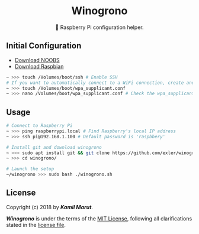 <h1 align="center">Winogrono</h1>

<p align="center">🍇 Raspberry Pi configuration helper.</p>

## Initial Configuration

* [Download NOOBS](https://www.raspberrypi.org/downloads/noobs/)
* [Download Raspbian](https://www.raspberrypi.org/downloads/raspbian/)

```bash
~ >>> touch /Volumes/boot/ssh # Enable SSH
# If you want to automatically connect to a WiFi connection, create and edit the file below
~ >>> touch /Volumes/boot/wpa_supplicant.conf
~ >>> nano /Volumes/boot/wpa_supplicant.conf # Check the wpa_supplicant.example.conf file for reference
```

## Usage

```bash
# Connect to Raspberry Pi
~ >>> ping raspberrypi.local # Find Raspberry's local IP address
~ >>> ssh pi@192.168.1.100 # Default password is 'raspbbery'

# Install git and download winogrono
~ >>> sudo apt install git && git clone https://github.com/exler/winogrono
~ >>> cd winogrono/

# Launch the setup
~/winogrono >>> sudo bash ./winogrono.sh
```

## License

Copyright (c) 2018 by ***Kamil Marut***.

***Winogrono*** is under the terms of the [MIT License](https://www.tldrlegal.com/l/mit), following all clarifications stated in the [license file](LICENSE).
